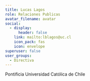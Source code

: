 ```yaml
---
title: Lucas Lagos
role: Relaciones Publicas
avatar_filename: avatar
social:
  - display:
      header: false
    link: mailto:lblagos@uc.cl
    icon_pack: fas
    icon: envelope
superuser: false
user_groups:
  - Directiva
---
```

Pontificia Universidad Católica de Chile
